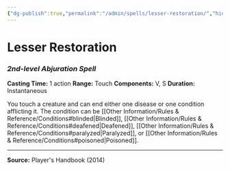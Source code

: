 ```yaml
---
{"dg-publish":true,"permalink":"/admin/spells/lesser-restoration/","hide":true,"updated":"2025-08-05T19:49:54.672+01:00"}
---
```


# Lesser Restoration
### *2nd-level Abjuration Spell*
**Casting Time:** 1 action
**Range:** Touch
**Components:** V, S
**Duration:** Instantaneous

You touch a creature and can end either one disease or one condition afflicting it. The condition can be [[Other Information/Rules & Reference/Conditions#blinded\|Blinded]], [[Other Information/Rules & Reference/Conditions#deafened\|Deafened]], [[Other Information/Rules & Reference/Conditions#paralyzed\|Paralyzed]], or [[Other Information/Rules & Reference/Conditions#poisoned\|Poisoned]].

---
**Source:** Player's Handbook (2014)